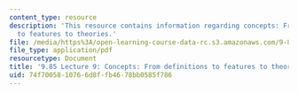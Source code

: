 ```yaml
---
content_type: resource
description: 'This resource contains information regarding concepts: From definitions
  to features to theories.'
file: /media/https%3A/open-learning-course-data-rc.s3.amazonaws.com/9-85-infant-and-early-childhood-cognition-fall-2012/74f7005810766d8ffb4678bb0585f786_MIT9_85F12_lec9_concepts.pdf
file_type: application/pdf
resourcetype: Document
title: '9.85 Lecture 9: Concepts: From definitions to features to theories'
uid: 74f70058-1076-6d8f-fb46-78bb0585f786
---
```

